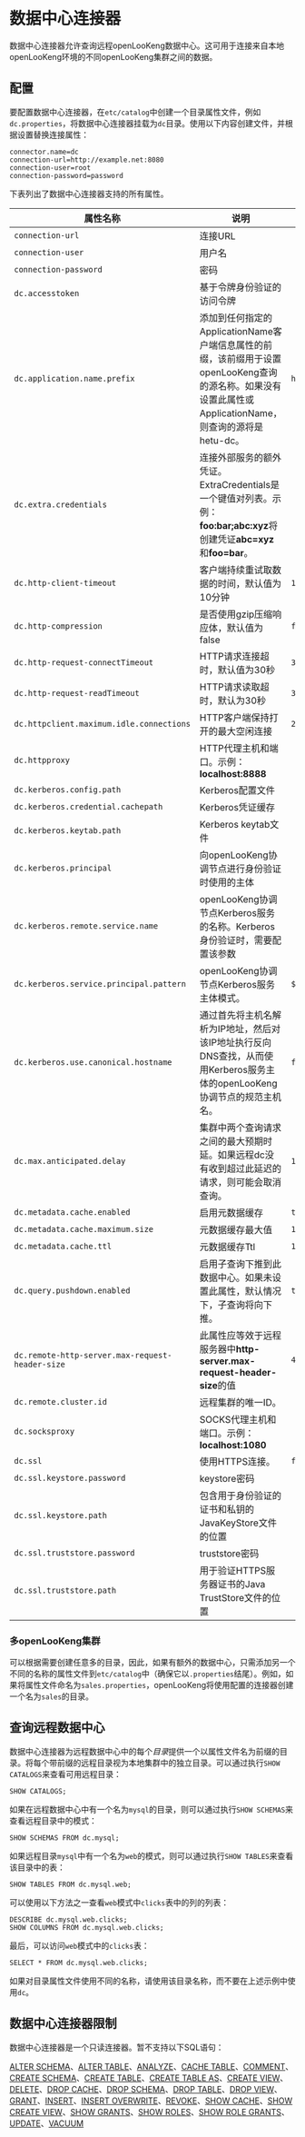 
# 数据中心连接器

数据中心连接器允许查询远程openLooKeng数据中心。这可用于连接来自本地openLooKeng环境的不同openLooKeng集群之间的数据。

## 配置

要配置数据中心连接器，在`etc/catalog`中创建一个目录属性文件，例如`dc.properties`，将数据中心连接器挂载为`dc`目录。使用以下内容创建文件，并根据设置替换连接属性：

```{.none}
connector.name=dc
connection-url=http://example.net:8080
connection-user=root
connection-password=password
```

下表列出了数据中心连接器支持的所有属性。

| 属性名称| 说明| 默认值|
|----------|----------|----------|
| `connection-url`| 连接URL| |
| `connection-user`| 用户名| |
| `connection-password`| 密码| |
| `dc.accesstoken`| 基于令牌身份验证的访问令牌| |
| `dc.application.name.prefix`| 添加到任何指定的ApplicationName客户端信息属性的前缀，该前缀用于设置openLooKeng查询的源名称。如果没有设置此属性或ApplicationName，则查询的源将是hetu-dc。| `hetu-dc`|
| `dc.extra.credentials`| 连接外部服务的额外凭证。ExtraCredentials是一个键值对列表。示例：**foo:bar;abc:xyz**将创建凭证**abc=xyz**和**foo=bar**。| |
| `dc.http-client-timeout`| 客户端持续重试取数据的时间，默认值为10分钟| `10.00m`|
| `dc.http-compression`| 是否使用gzip压缩响应体，默认值为false| `false`|
| `dc.http-request-connectTimeout`| HTTP请求连接超时，默认值为30秒| `30.00s`|
| `dc.http-request-readTimeout`| HTTP请求读取超时，默认为30秒| `30.00s`|
| `dc.httpclient.maximum.idle.connections`| HTTP客户端保持打开的最大空闲连接| `20`|
| `dc.httpproxy`| HTTP代理主机和端口。示例：**localhost:8888**| |
| `dc.kerberos.config.path`| Kerberos配置文件| |
| `dc.kerberos.credential.cachepath`| Kerberos凭证缓存| |
| `dc.kerberos.keytab.path`| Kerberos keytab文件| |
| `dc.kerberos.principal`| 向openLooKeng协调节点进行身份验证时使用的主体| |
| `dc.kerberos.remote.service.name`| openLooKeng协调节点Kerberos服务的名称。Kerberos身份验证时，需要配置该参数| |
| `dc.kerberos.service.principal.pattern`| openLooKeng协调节点Kerberos服务主体模式。| `${SERVICE}@${HOST}`|
| `dc.kerberos.use.canonical.hostname`| 通过首先将主机名解析为IP地址，然后对该IP地址执行反向DNS查找，从而使用Kerberos服务主体的openLooKeng协调节点的规范主机名。| `false`|
| `dc.max.anticipated.delay`| 集群中两个查询请求之间的最大预期时延。如果远程dc没有收到超过此延迟的请求，则可能会取消查询。| `10.00m`|
| `dc.metadata.cache.enabled`| 启用元数据缓存| `true`|
| `dc.metadata.cache.maximum.size`| 元数据缓存最大值| `10000`|
| `dc.metadata.cache.ttl`| 元数据缓存Ttl| `1.00s`|
| `dc.query.pushdown.enabled`| 启用子查询下推到此数据中心。如果未设置此属性，默认情况下，子查询将向下推。| `true`|
| `dc.remote-http-server.max-request-header-size`| 此属性应等效于远程服务器中**http-server.max-request-header-size**的值| `4kB`|
| `dc.remote.cluster.id`| 远程集群的唯一ID。| |
| `dc.socksproxy`| SOCKS代理主机和端口。示例：**localhost:1080**| |
| `dc.ssl`| 使用HTTPS连接。| `false`|
| `dc.ssl.keystore.password`| keystore密码| |
| `dc.ssl.keystore.path`| 包含用于身份验证的证书和私钥的JavaKeyStore文件的位置| |
| `dc.ssl.truststore.password`| truststore密码| |
| `dc.ssl.truststore.path`| 用于验证HTTPS服务器证书的Java TrustStore文件的位置| |

### 多openLooKeng集群

可以根据需要创建任意多的目录，因此，如果有额外的数据中心，只需添加另一个不同的名称的属性文件到`etc/catalog`中（确保它以`.properties`结尾）。例如，如果将属性文件命名为`sales.properties`，openLooKeng将使用配置的连接器创建一个名为`sales`的目录。

## 查询远程数据中心

数据中心连接器为远程数据中心中的每个*目录*提供一个以属性文件名为前缀的目录。将每个带前缀的远程目录视为本地集群中的独立目录。可以通过执行`SHOW CATALOGS`来查看可用远程目录：

    SHOW CATALOGS;

如果在远程数据中心中有一个名为`mysql`的目录，则可以通过执行`SHOW SCHEMAS`来查看远程目录中的模式：

    SHOW SCHEMAS FROM dc.mysql;

如果远程目录`mysql`中有一个名为`web`的模式，则可以通过执行`SHOW TABLES`来查看该目录中的表：

    SHOW TABLES FROM dc.mysql.web;

可以使用以下方法之一查看`web`模式中`clicks`表中的列的列表：

    DESCRIBE dc.mysql.web.clicks;
    SHOW COLUMNS FROM dc.mysql.web.clicks;

最后，可以访问`web`模式中的`clicks`表：

    SELECT * FROM dc.mysql.web.clicks;

如果对目录属性文件使用不同的名称，请使用该目录名称，而不要在上述示例中使用`dc`。

## 数据中心连接器限制

数据中心连接器是一个只读连接器。暂不支持以下SQL语句：

[ALTER SCHEMA](../sql/alter-schema.html)、[ALTER TABLE](../sql/alter-table.html)、[ANALYZE](../sql/analyze.html)、[CACHE TABLE](../sql/cache-table.html)、[COMMENT](../sql/comment.html)、[CREATE SCHEMA](../sql/create-schema.html)、[CREATE TABLE](../sql/create-table.html)、[CREATE TABLE AS](../sql/create-table-as.html)、[CREATE VIEW](../sql/create-view.html)、[DELETE](../sql/delete.html)、[DROP CACHE](../sql/drop-cache.html)、[DROP SCHEMA](../sql/drop-schema.html)、[DROP TABLE](../sql/drop-table.html)、[DROP VIEW](../sql/drop-view.html)、[GRANT](../sql/grant.html)、[INSERT](../sql/insert.html)、[INSERT OVERWRITE](../sql/insert-overwrite.html)、[REVOKE](../sql/revoke.html)、[SHOW CACHE](../sql/show-cache.html)、[SHOW CREATE VIEW](../sql/show-create-view.html)、[SHOW GRANTS](../sql/show-grants.html)、[SHOW ROLES](../sql/show-roles.html)、[SHOW ROLE GRANTS](../sql/show-role-grants.html)、[UPDATE](../sql/update.html)、[VACUUM](../sql/vacuum.html)